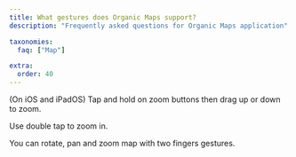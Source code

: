 ```yaml
---
title: What gestures does Organic Maps support?
description: "Frequently asked questions for Organic Maps application"

taxonomies:
  faq: ["Map"]

extra:
  order: 40
---
```


(On iOS and iPadOS) Tap and hold on zoom buttons then drag up or down to zoom.

Use double tap to zoom in.

You can rotate, pan and zoom map with two fingers gestures.
